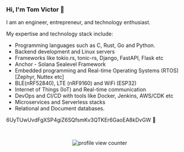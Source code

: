 ### Hi, I'm Tom Victor 👋

I am an engineer, entrepreneur, and technology enthusiast.

My expertise and technology stack include:

* Programming languages such as C, Rust, Go and Python.
* Backend development and Linux servers
* Frameworks like tokio.rs, tonic-rs, Django, FastAPI, Flask etc
* Anchor - Solana Sealevel Framework
* Embedded programming and Real-time Operating Systems (RTOS) [Zephyr, Nuttex etc]
* BLE(nRF52840), LTE (nRF9160) and WiFi (ESP32)
* Internet of Things (IoT) and Real-time communication
* DevOps and CI/CD with tools like Docker, Jenkins, AWS/CDK etc
* Microservices and Serverless stacks
* Relational and Document databases.

6UyTUwUvdFgXSP4giZ6SQfsmKv3QTKEr6GaoEA8kDvGW 🚀

<br>
<p align="center">
    <img src="https://komarev.com/ghpvc/?username=tomvictor&color=0079fa&style=flat-square&label=PROFILE+VIEWS" alt="profile view counter">
</p> <br>
